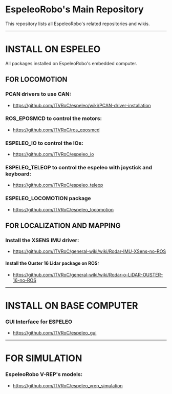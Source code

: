 # EspeleoRobo's Main Repository

This repository lists all EspeleoRobo's related repositories and wikis. 

---------------------------------------------------------
# INSTALL ON ESPELEO 

All packages installed on EspeleoRobo's embedded computer.

## FOR LOCOMOTION

### PCAN drivers to use CAN:
 - https://github.com/ITVRoC/espeleo/wiki/PCAN-driver-installation

### ROS_EPOSMCD to control the motors:
 - https://github.com/ITVRoC/ros_eposmcd
 
### ESPELEO_IO to control the IOs:
 - https://github.com/ITVRoC/espeleo_io
 
### ESPELEO_TELEOP to control the espeleo with joystick and keyboard:
 - https://github.com/ITVRoC/espeleo_teleop
 
### ESPELEO_LOCOMOTION package 
 - https://github.com/ITVRoC/espeleo_locomotion
 
## FOR LOCALIZATION AND MAPPING

### Install the XSENS IMU driver:
 - https://github.com/ITVRoC/general-wiki/wiki/Rodar-IMU-XSens-no-ROS
 
#### Install the Ouster 16 Lidar package on ROS:
 - https://github.com/ITVRoC/general-wiki/wiki/Rodar-o-LiDAR-OUSTER-16-no-ROS
 

 --------------------------------------------------------
 # INSTALL ON BASE COMPUTER
 
 ### GUI Interface for ESPELEO
 
 - https://github.com/ITVRoC/espeleo_gui
 
 --------------------------------------------------------
 # FOR SIMULATION
 
 ### EspeleoRobo V-REP's models:
 - https://github.com/ITVRoC/espeleo_vrep_simulation
